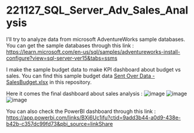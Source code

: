 # 221127_SQL_Server_Adv_Sales_Analysis

I'll try to analyze data from microsoft AdventureWorks sample databases.
You can get the sample databases through this link :
https://learn.microsoft.com/en-us/sql/samples/adventureworks-install-configure?view=sql-server-ver15&tabs=ssms

I make the sample budget data to make KPI dashboard about budget vs sales. You can find this sample budget data [Sent Over Data - SalesBudget.xlsx](https://github.com/fadhli123/221127_SQL_Server_Adv_Sales_Analysis/files/10166727/Sent.Over.Data.-.SalesBudget.xlsx) in this repository.

Here it comes the final dashboard about sales analysis :
![image](https://user-images.githubusercontent.com/110689945/205921275-93e264e1-ba8d-46fa-8b69-19cdd2bb5c38.png)
![image](https://user-images.githubusercontent.com/110689945/205921345-e54a84f0-79dc-403e-bba2-755045501302.png)
![image](https://user-images.githubusercontent.com/110689945/205921454-5c421cfe-a3fd-4d83-aefa-3b67447c9d18.png)

You can also check the PowerBI dashboard through this link : 
https://app.powerbi.com/links/BXj6Uc1ifu?ctid=9add3b44-a0d9-438e-b42b-c357dc99fd73&pbi_source=linkShare
